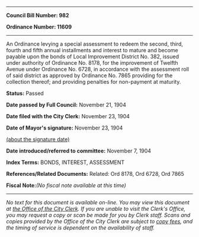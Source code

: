 

********

**Council Bill Number: 982**
   
**Ordinance Number: 11609**
********

 An Ordinance levying a special assessment to redeem the second, third, fourth and fifth annual installments and interest to mature and become payable upon the bonds of Local Improvement District No. 382, issued under authority of Ordinance No. 8178, for the improvement of Twelfth Avenue under Ordinance No. 6728, in accordance with the assessment roll of said district as approved by Ordinance No. 7865 providing for the collection thereof; and providing penalties for non-payment at maturity.

**Status:** Passed
   
**Date passed by Full Council:** November 21, 1904
   
**Date filed with the City Clerk:** November 23, 1904
   
**Date of Mayor's signature:** November 23, 1904
   
[(about the signature date)](/~public/approvaldate.htm)
   
   
   
**Date introduced/referred to committee:** November 7, 1904
   
   
**Index Terms:** BONDS, INTEREST, ASSESSMENT

**References/Related Documents:** Related: Ord 8178, Ord 6728, Ord 7865

**Fiscal Note:**_(No fiscal note available at this time)_
********

_No text for this document is available on-line. You may view this document at [the Office of the City Clerk](http://www.seattle.gov/leg/clerk/contactUs.htm). If you are unable to visit the Clerk's Office, you may request a copy or scan be made for you by Clerk staff. Scans and copies provided by the Office of the City Clerk are subject to [copy fees](http://clerk.seattle.gov/~public/clerkfees.htm), and the timing of service is dependent on the availability of staff._

